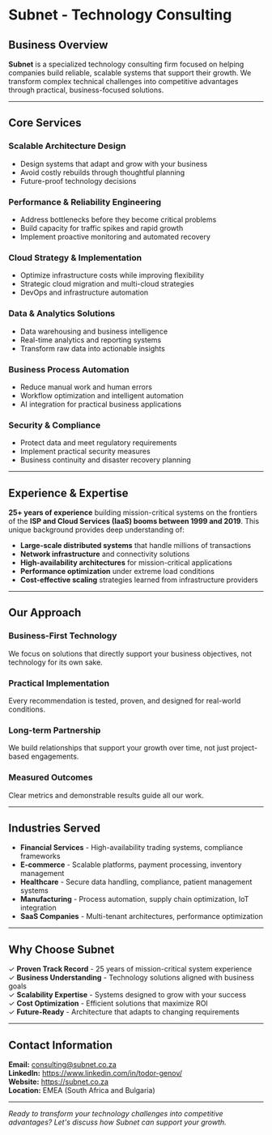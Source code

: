 # Subnet - Technology Consulting

## Business Overview

**Subnet** is a specialized technology consulting firm focused on helping companies build reliable, scalable systems that support their growth. We transform complex technical challenges into competitive advantages through practical, business-focused solutions.

---

## Core Services

### **Scalable Architecture Design**
- Design systems that adapt and grow with your business
- Avoid costly rebuilds through thoughtful planning
- Future-proof technology decisions

### **Performance & Reliability Engineering**
- Address bottlenecks before they become critical problems
- Build capacity for traffic spikes and rapid growth
- Implement proactive monitoring and automated recovery

### **Cloud Strategy & Implementation**
- Optimize infrastructure costs while improving flexibility
- Strategic cloud migration and multi-cloud strategies
- DevOps and infrastructure automation

### **Data & Analytics Solutions**
- Data warehousing and business intelligence
- Real-time analytics and reporting systems
- Transform raw data into actionable insights

### **Business Process Automation**
- Reduce manual work and human errors
- Workflow optimization and intelligent automation
- AI integration for practical business applications

### **Security & Compliance**
- Protect data and meet regulatory requirements
- Implement practical security measures
- Business continuity and disaster recovery planning

---

## Experience & Expertise

**25+ years of experience** building mission-critical systems on the frontiers of the **ISP and Cloud Services (IaaS) booms between 1999 and 2019**. This unique background provides deep understanding of:

- **Large-scale distributed systems** that handle millions of transactions
- **Network infrastructure** and connectivity solutions
- **High-availability architectures** for mission-critical applications
- **Performance optimization** under extreme load conditions
- **Cost-effective scaling** strategies learned from infrastructure providers

---

## Our Approach

### **Business-First Technology**
We focus on solutions that directly support your business objectives, not technology for its own sake.

### **Practical Implementation**
Every recommendation is tested, proven, and designed for real-world conditions.

### **Long-term Partnership**
We build relationships that support your growth over time, not just project-based engagements.

### **Measured Outcomes**
Clear metrics and demonstrable results guide all our work.

---

## Industries Served

- **Financial Services** - High-availability trading systems, compliance frameworks
- **E-commerce** - Scalable platforms, payment processing, inventory management
- **Healthcare** - Secure data handling, compliance, patient management systems
- **Manufacturing** - Process automation, supply chain optimization, IoT integration
- **SaaS Companies** - Multi-tenant architectures, performance optimization

---

## Why Choose Subnet

✓ **Proven Track Record** - 25 years of mission-critical system experience  
✓ **Business Understanding** - Technology solutions aligned with business goals  
✓ **Scalability Expertise** - Systems designed to grow with your success  
✓ **Cost Optimization** - Efficient solutions that maximize ROI  
✓ **Future-Ready** - Architecture that adapts to changing requirements  

---

## Contact Information

**Email:** consulting@subnet.co.za  
**LinkedIn:** https://www.linkedin.com/in/todor-genov/  
**Website:** https://subnet.co.za  
**Location:** EMEA (South Africa and Bulgaria)

---

*Ready to transform your technology challenges into competitive advantages? Let's discuss how Subnet can support your growth.*